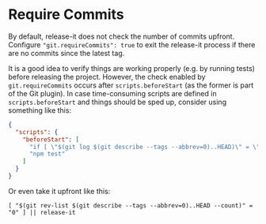 # Require Commits

By default, release-it does not check the number of commits upfront. Configure `"git.requireCommits": true` to exit the
release-it process if there are no commits since the latest tag.

It is a good idea to verify things are working properly (e.g. by running tests) before releasing the project. However,
the check enabled by `git.requireCommits` occurs after `scripts.beforeStart` (as the former is part of the Git plugin).
In case time-consuming scripts are defined in `scripts.beforeStart` and things should be sped up, consider using
something like this:

```json
{
  "scripts": {
    "beforeStart": [
      "if [ \"$(git log $(git describe --tags --abbrev=0)..HEAD)\" = \"\" ]; then exit 1; fi;",
      "npm test"
    ]
  }
}
```

Or even take it upfront like this:

```shell
[ "$(git rev-list $(git describe --tags --abbrev=0)..HEAD --count)" = "0" ] || release-it
```
